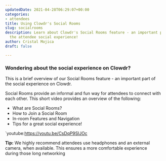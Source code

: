 ```yaml
---
updatedDate: 2021-04-28T06:29:07+00:00
categories:
- attendees
title: Using Clowdr's Social Rooms
slug: socialrooms
description: Learn about Clowdr's Social Rooms feature - an important part of the
  the attendee social experience!
author: Cristal Mojica
draft: false

---
```

### Wondering about the social experience on Clowdr?

This is a brief overview of our Social Rooms feature - an important part of the social experience on Clowdr. 

Social Rooms provide an informal and fun way for attendees to connect with each other. This short video provides an overview of the following: 

* What are Social Rooms?
* How to Join a Social Room
* In-room Features and Navigation
* Tips for a great social experience!

\`youtube:https://youtu.be/CsDqP9SlJOc

**Tip:** We highly recommend attendees use headphones and an external camera, when available. This ensures a more comfortable experience during those long networking